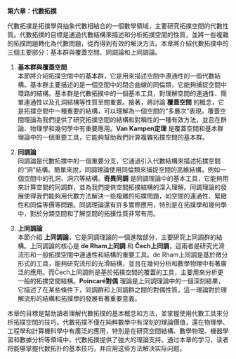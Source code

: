 **第六章：代數拓撲**

代數拓撲是拓撲學與抽象代數相結合的一個數學領域，主要研究拓撲空間的代數性質。代數拓撲的目標是通過代數結構來描述和分析拓撲空間的性質，並將一些複雜的拓撲問題轉化為代數問題，從而得到有效的解決方法。本章將介紹代數拓撲中的三個主要部分：基本群與覆蓋空間、同調論和上同調論。

1. **基本群與覆蓋空間**  
   本節將介紹拓撲空間中的基本群，它是用來描述空間中連通性的一個代數結構。基本群主要描述的是一個空間中的閉合曲線的同倫類，它能夠捕捉空間中環路的結構。基本群是代數拓撲中的一個基本工具，對理解空間的連通性、簡單連通性以及孔洞結構等性質至關重要。接著，將討論 **覆蓋空間** 的概念，它是拓撲空間中一種重要的結構，可以理解為一個空間的“多層次”表現。覆蓋空間理論為我們提供了研究拓撲空間的結構和對稱性的一種有效方法，並且在群論、物理學和幾何學中有重要應用。**Van Kampen定理** 是覆蓋空間和基本群理論中的一個重要工具，它能夠幫助我們計算複雜拓撲空間的基本群。

2. **同調論**  
   同調論是代數拓撲中的一個重要分支，它通過引入代數結構來描述拓撲空間的“洞”結構。簡單來說，同調理論使用同倫類來捕捉空間的高維結構，例如一個空間中的孔洞、洞穴等結構。**奇異同調** 是同調理論中的基本工具，它能夠用來計算空間的同調群，並為我們提供空間拓撲結構的深入理解。同調理論的發展使得我們能夠用代數方法解決一些複雜的拓撲問題，如空間的連通性、緊緻性和同倫等價等問題。同調理論還有許多實際應用，特別是在拓撲學和幾何學中，對於分類空間和了解空間的拓撲性質非常有用。

3. **上同調論**  
   本節介紹 **上同調論**，它是同調理論的一個進階部分，主要研究上同調群的結構。上同調論的核心是 **de Rham上同調** 和 **Čech上同調**，這兩者是研究光滑流形和一般拓撲空間中連通性和結構的重要工具。de Rham上同調是基於微分形式的工具，能夠研究流形的光滑結構，並且在幾何分析和數學物理中有著廣泛的應用。而Čech上同調則是基於拓撲空間的覆蓋的工具，主要用來分析更一般的拓撲空間結構。**Poincaré對偶** 理論是上同調理論中的一個深刻結果，它描述了在某些條件下，同調群和上同調群之間的對偶性質，這一理論對於理解流形的結構和拓撲學的發展有著重要意義。

本章的目標是幫助讀者理解代數拓撲的基本概念和方法，並掌握使用代數工具來分析拓撲空間的技巧。代數拓撲不僅在純粹數學中有深刻的理論價值，還在物理學、工程學和計算機科學中有廣泛的應用，特別是在研究空間結構、數學物理、機器學習和數據分析等領域中，代數拓撲提供了強大的理論支持。通过本章的学习，读者将能够掌握代数拓扑的基本技巧，并应用这些方法解决实际问题。